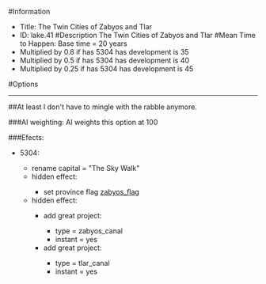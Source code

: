 #Information
 - Title: The Twin Cities of Zabyos and Tlar
 - ID: lake.41
#Description
The Twin Cities of Zabyos and Tlar
#Mean Time to Happen:
Base time = 20 years
 - Multiplied by 0.8 if has 5304 has development is 35
 - Multiplied by 0.5 if has 5304 has development is 40
 - Multiplied by 0.25 if has 5304 has development is 45

#Options

___
##At least I don't have to mingle with the rabble anymore.

###AI weighting:
AI weights this option at 100


###Efects:<ul><li>5304:</li><ul><li>rename capital = "The Sky Walk"</li><li>hidden effect:</li><ul><li>set province flag [zabyos_flag](../flags/zabyos_flag.md)</li></ul><li>hidden effect:</li><ul><li>add great project:</li><ul><li>type = zabyos_canal</li><li>instant = yes</li></ul><li>add great project:</li><ul><li>type = tlar_canal</li><li>instant = yes</li></ul></ul></ul></ul>
